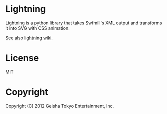 # Lightning

Lightning is a python library that takes Swfmill's XML output and transforms it into SVG with CSS animation.

See also [lightning wiki](https://github.com/geishatokyo-lightning/lightning/wiki).

# License

MIT

# Copyright

Copyright (C) 2012 Geisha Tokyo Entertainment, Inc.
